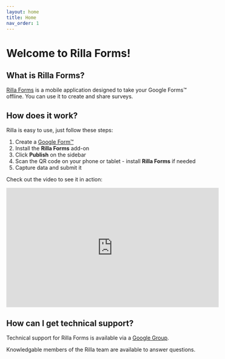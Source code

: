 ```yaml
---
layout: home
title: Home
nav_order: 1
---
```


# Welcome to Rilla Forms!

## What is Rilla Forms?
[Rilla Forms](http://rillaforms.com) is a mobile application designed to take your Google Forms™ offline. You can use it to create and share surveys.

## How does it work?
Rilla is easy to use, just follow these steps:
1. Create a [Google Form™](https://forms.google.com)
1. Install the **Rilla Forms** add-on
1. Click **Publish** on the sidebar
1. Scan the QR code on your phone or tablet - install **Rilla Forms** if needed
1. Capture data and submit it

Check out the video to see it in action:
<iframe width="560" height="315" src="https://www.youtube.com/embed/fxvX7tTkPLA" frameborder="0" allowfullscreen></iframe>

## How can I get technical support?
Technical support for Rilla Forms is available via a [Google Group](https://groups.google.com/g/rilla-forms).

Knowledgable members of the Rilla team are available to answer questions.
